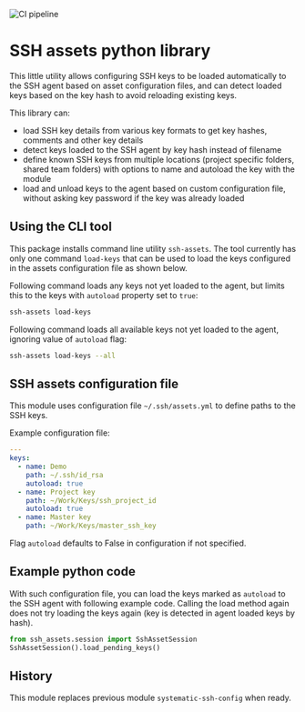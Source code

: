 ![CI pipeline](https://github.com/hile/ssh-assets/actions/workflows/main.yml/badge.svg)

# SSH assets python library

This little utility allows configuring SSH keys to be loaded automatically to
the SSH agent based on asset configuration files, and can detect loaded keys
based on the key hash to avoid reloading existing keys.

This library can:

- load SSH key details from various key formats to get key hashes, comments and other key details
- detect keys loaded to the SSH agent by key hash instead of filename
- define known SSH keys from multiple locations (project specific folders, shared team folders) with
  options to name and autoload the key with the module
- load and unload keys to the agent based on custom configuration file, without asking key password
  if the key was already loaded

## Using the CLI tool

This package installs command line utility `ssh-assets`. The tool currently has
only one command `load-keys` that can be used to load the keys configured in
the assets configuration file as shown below.

Following command loads any keys not yet loaded to the agent, but limits this
to the keys with `autoload` property set to `true`:

```bash
ssh-assets load-keys
```

Following command loads all available keys not yet loaded to the agent,
ignoring value of `autoload` flag:

```bash
ssh-assets load-keys --all
```

## SSH assets configuration file

This module uses configuration file `~/.ssh/assets.yml` to define paths to the
SSH keys.

Example configuration file:

```yaml
---
keys:
  - name: Demo
    path: ~/.ssh/id_rsa
    autoload: true
  - name: Project key
    path: ~/Work/Keys/ssh_project_id
    autoload: true
  - name: Master key
    path: ~/Work/Keys/master_ssh_key
```

Flag `autoload` defaults to False in configuration if not specified.

## Example python code

With such configuration file, you can load the keys marked as `autoload` to the SSH
agent with following example code. Calling the load method again does not try loading
the keys again (key is detected in agent loaded keys by hash).

```python
from ssh_assets.session import SshAssetSession
SshAssetSession().load_pending_keys()
```

## History

This module replaces previous module `systematic-ssh-config` when ready.
